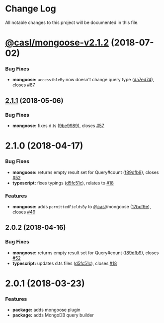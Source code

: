 # Change Log

All notable changes to this project will be documented in this file.

<a name="@casl/mongoose-v2.1.2"></a>
# [@casl/mongoose-v2.1.2](https://github.com/stalniy/casl/compare/@casl/mongoose@2.1.1...@casl/mongoose@2.1.2) (2018-07-02)


### Bug Fixes

* **mongoose:** `accessibleBy` now doesn't change query type ([da7ed74](https://github.com/stalniy/casl/commit/da7ed74)), closes [#87](https://github.com/stalniy/casl/issues/87)

<a name="2.1.1"></a>
## [2.1.1](https://github.com/stalniy/casl/compare/@casl/mongoose@2.1.0...@casl/mongoose@2.1.1) (2018-05-06)


### Bug Fixes

* **mongoose:** fixes d.ts ([9be9989](https://github.com/stalniy/casl/commit/9be9989)), closes [#57](https://github.com/stalniy/casl/issues/57)




<a name="2.1.0"></a>
# 2.1.0 (2018-04-17)


### Bug Fixes

* **mongoose:** returns empty result set for Query#count ([f89dfb9](https://github.com/stalniy/casl/commit/f89dfb9)), closes [#52](https://github.com/stalniy/casl/issues/52)
* **typescript:** fixes typings ([d5fc51c](https://github.com/stalniy/casl/commit/d5fc51c)), relates to [#18](https://github.com/stalniy/casl/issues/18)


### Features

* **mongoose:** adds `permittedFieldsBy` to [@casl](https://github.com/casl)/mongoose ([17bcf9e](https://github.com/stalniy/casl/commit/17bcf9e)), closes [#49](https://github.com/stalniy/casl/issues/49)


<a name="2.0.2"></a>
## 2.0.2 (2018-04-16)


### Bug Fixes

* **mongoose:** returns empty result set for Query#count ([f89dfb9](https://github.com/stalniy/casl/commit/f89dfb9)), closes [#52](https://github.com/stalniy/casl/issues/52)
* **typescript:** updates d.ts files ([d5fc51c](https://github.com/stalniy/casl/commit/d5fc51c)), closes [#18](https://github.com/stalniy/casl/issues/18)


<a name="2.0.1"></a>
# 2.0.1 (2018-03-23)


### Features

* **package:** adds mongoose plugin
* **package:** adds MongoDB query builder
